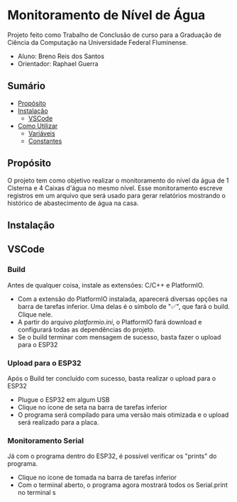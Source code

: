 # Monitoramento de Nível de Água

Projeto feito como Trabalho de Conclusão de curso para a Graduação de Ciência da Computação na Universidade Federal Fluminense.

- Aluno: Breno Reis dos Santos
- Orientador: Raphael Guerra

## Sumário

- [Propósito](#propósito)
- [Instalação](#instalação)
  - [VSCode](#vscode)
- [Como Utilizar](#como-utilizar)
  - [Variáveis](#variáveis)
  - [Constantes](#contantes)

## Propósito

O projeto tem como objetivo realizar o monitoramento do nível da água de 1 Cisterna e 4 Caixas d'água no mesmo nível. Esse monitoramento escreve registros em um arquivo que será usado para gerar relatórios mostrando o histórico de abastecimento de água na casa.

## Instalação
## VSCode

### Build
Antes de qualquer coisa, instale as extensões: C/C++ e PlatformIO.

- Com a extensão do PlatformIO instalada, aparecerá diversas opções na barra de tarefas inferior. Uma delas é o símbolo de "✅", que fará o build. Clique nele.
- A partir do arquivo *platformio.ini*, o PlatformIO fará download e configurará todas as dependências do projeto.
- Se o build terminar com mensagem de sucesso, basta fazer o upload para o ESP32

### Upload para o ESP32

Após o Build ter concluído com sucesso, basta realizar o upload para o ESP32

- Plugue o ESP32 em algum USB
- Clique no ícone de seta na barra de tarefas inferior
- O programa será compilado para uma versão mais otimizada e o upload será realizado para a placa.

### Monitoramento Serial

Já com o programa dentro do ESP32, é possível verificar os "prints" do programa.

- Clique no ícone de tomada na barra de tarefas inferior
- Com o terminal aberto, o programa agora mostrará todos os Serial.print no terminal
s
<!-- - em seguida, já com o projeto clonado na sua máquina, abra o arquivo ```.vscode/c_cpp_properties.json``` e altere todas as referências de nome de usuário para o nome do usuário do seu computador (no momento esta como "breno". Então, basta mudar para o nome do seu usuário;
- em seguida pegue tudo dentro da pasta "libraries" do projeto e cole na pasta ```Documentos/Arduino/libraries```
- em seguida, aperte F1 para abrir a paleta de comando, digite "Arduino" e clique no comando "Board Manager" e instale o pacote "esp32 by Espressif Systems Version". Por fim, instale a 
- por último, você pode reparar que, talvez, a linha no arquivo ```.vscode/c_cpp_properties.json``` chamada ```compilerPath```pode estar acusando um erro. Para resolver isso, vá para o mesmo caminho, até logo antes 3 últimos endereços. Por exemplo: com o caminho para ```C:\Users\breno\AppData\Local\Arduino15\packages\esp32\tools\xtensa-esp32-elf-gcc\1.22.0-97-gc752ad5-5.2.0\bin\xtensa-esp32-elf-g++``` dando erro, vá até ```C:\Users\breno\AppData\Local\Arduino15\packages\esp32\tools\xtensa-esp32-elf-gcc\```. Por fim, clique na pasta que aparece na tela, que vai ter o formato do nome parecido com o anterior e substituia o final do caminho por esse novo caminho encontrado. -->

<!-- ## Como Utilizar
---

O Programa possui algumas variáveis para realizar o controle e também conta com uma pequena API para poder compartilhar informações sobre o estado da caixa/cisterna, e até receber comandos.

### Variáveis

- **Full:** Diz se a caixa/cisterna está cheia.
- **Empty:** Diz se a caixa/cisterna está vazia.
- **Locked:** Utilizado para bloquear o sistema na caixa ou na cisterna.
- **Water Out:** Diz se está jogando água para algum lugar. No caso da cisterna para a caixa d'água.
- **Water In:** Diz se está está recebendo água de algum lugar. No caso, se a caixa está sendo enchida, ou precisa ser enchida.

### Constantes
- ```SYSTEM_APPLICATION_TYPE```: Declara o tipo de aplicação da placa, *Caixa d'água* ou *Cisterna*.
- ```SENSOR_HEIGHT```: Declara a altura do ponto onde o sensor ultrassônico está posicionado até o fundo da caixa/cisterna, em centímetros.
- ```FULL_LEVEL_PERCENTAGE```: Declara a porcentagem máxima de água, em relação a altura do sensor, para a caixa/cisterna ser considerada **CHEIA**.
- ```EMPTY_LEVEL_PERCENTAGE```: Declara a porcentagem mínima de água, em relação a altura do sensor, para a caixa/cisterna ser considerada **VAZIA**.


### Pinagem

| Pino | Propósito |
| :-: | :-: |
| 13 | Trigger (Sensor ultrassônico) |
| 12 | Echo (Sensor ultrassônico) |
| 25 | Water Out (Para ligar no relé) |

### Configurando

1. Para realizar a configuração, é necessário medir a altura a partir da saída do auto-falante do sensor até o fundo da caixa/cisterna e colocar o valor, em centímetros, na variável ```SENSOR_HEIGHT```. Após isso informar a porcentagem onde a caixa/cisterna será considerada ***cheia*** ou ***vazia*** e declarar o valor nas variáveis ```FULL_LEVEL_PERCENTAGE``` e ```EMPTY_LEVEL_PERCENTAGE``` respectivamente.
1. Alimente o sensor com a placa através do uso do pino 3v3 (não é necessário o uso de resistores), e em seguida ligue os pinos ***Trigger*** e ***Echo***.
1. Caso a placa seja a configurada para a cisterna, ligue o pino ***Water Out*** no Relé.
1. Na seção de **configuração do WiFi** insira os dados da rede para que as placas consigam se comunicar em LAN. É muito importante que as placas estejam conectadas na **MESMA REDE**. <br>
As placas ainda não conseguem se conectar com IP estático na rede, então deve-se consultar no modem da Internet pelos dispositivos conectados para saber o IP deles, ou, faça testes utilizando a saída do Serial em um computador e veja as informações da rede que a placa mostra na tela. -->
